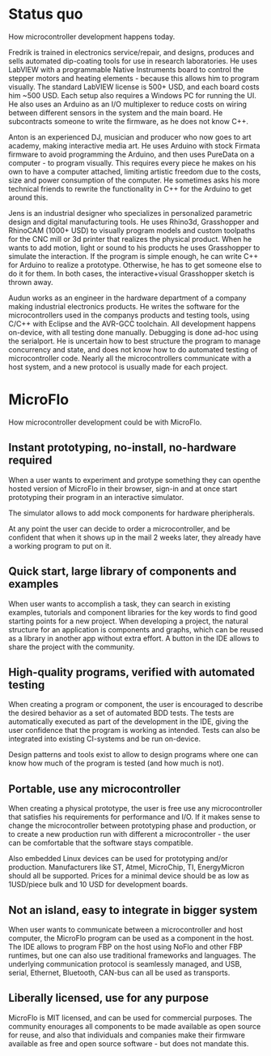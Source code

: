 Status quo
===========
How microcontroller development happens today.

Fredrik is trained in electronics service/repair, and designs, produces and sells
automated dip-coating tools for use in research laboratories.
He uses LabVIEW with a programmable Native Instruments board to control the stepper motors
and heating elements - because this allows him to program visually.
The standard LabVIEW license is 500+ USD, and each board costs him ~500 USD.
Each setup also requires a Windows PC for running the UI.
He also uses an Arduino as an I/O multiplexer to reduce costs on
wiring between different sensors in the system and the main board.
He subcontracts someone to write the firmware, as he does not know C++.

Anton is an experienced DJ, musician and producer who now goes to art academy,
making interactive media art.
He uses Arduino with stock Firmata firmware to avoid programming the Arduino,
and then uses PureData on a computer - to program visually.
This requires every piece he makes on his own to have a computer attached,
limiting artistic freedom due to the costs, size and power consumption of the computer.
He sometimes asks his more technical friends to rewrite the functionality in C++ for the
Arduino to get around this.

Jens is an industrial designer who specializes in personalized parametric design and
digital manufacturing tools.
He uses Rhino3d, Grasshopper and RhinoCAM (1000+ USD) to visually program models and
custom toolpaths for the CNC mill or 3d printer that realizes the physical product.
When he wants to add motion, light or sound to his products he uses Grasshopper
to simulate the interaction.
If the program is simple enough, he can write C++ for Arduino to realize a prototype.
Otherwise, he has to get someone else to do it for them.
In both cases, the interactive+visual Grasshopper sketch is thrown away.

Audun works as an engineer in the hardware department of a company making industrial electronics products.
He writes the software for the microcontrollers used in the companys products and testing tools,
using C/C++ with Eclipse and the AVR-GCC toolchain.
All development happens on-device, with all testing done manually.
Debugging is done ad-hoc using the serialport.
He is uncertain how to best structure the program to manage concurrency and state,
and does not know how to do automated testing of microcontroller code.
Nearly all the microcontrollers communicate with a host system,
and a new protocol is usually made for each project.


MicroFlo
==========
How microcontroller development could be with MicroFlo.


Instant prototyping, no-install, no-hardware required
--------------------------------------
When a user wants to experiment and protype something
they can openthe hosted version of MicroFlo in their browser,
sign-in and at once start prototyping their program in
an interactive simulator.

The simulator allows to add mock components for hardware pheripherals.

At any point the user can decide to order a microcontroller,
and be confident that when it shows up in the mail 2 weeks later,
they already have a working program to put on it.

Quick start, large library of components and examples
------------------------------------------
When user wants to accomplish a task, they can search in existing
examples, tutorials and component libraries for the key words to
find good starting points for a new project.
When developing a project, the natural structure for an application is
components and graphs, which can be reused as a library in another app
without extra effort. A button in the IDE allows to share the project with the community.

High-quality programs, verified with automated testing
-------------------------------------------
When creating a program or component, the user is encouraged to describe
the desired behavior as a set of automated BDD tests. The tests are
automatically executed as part of the development in the IDE, giving
the user confidence that the program is working as intended.
Tests can also be integrated into existing CI-systems and be run on-device.

Design patterns and tools exist to allow to design programs where
one can know how much of the program is tested (and how much is not).

Portable, use any microcontroller
------------------------
When creating a physical prototype, the user is free use any
microcontroller that satisfies his requirements for performance and I/O.
If it makes sense to change the microcontroller between prototyping phase
and production, or to create a new production run with different a microcontroller - the
user can be comfortable that the software stays compatible.

Also embedded Linux devices can be used for prototyping and/or production.
Manufacturers like ST, Atmel, MicroChip, TI, EnergyMicron should all be supported.
Prices for a minimal device should be as low as 1USD/piece bulk and 10 USD for development boards.

Not an island, easy to integrate in bigger system
--------------------------------------------
When user wants to communicate between a microcontroller and host computer,
the MicroFlo program can be used as a component in the host. The IDE allows to program
FBP on the host using NoFlo and other FBP runtimes, but one can also use traditional
frameworks and languages. The underlying communication protocol is seamlessly managed,
and USB, serial, Ethernet, Bluetooth, CAN-bus can all be used as transports.

Liberally licensed, use for any purpose
----------------------------------------
MicroFlo is MIT licensed, and can be used for commercial purposes.
The community enourages all components to be made available as open source for reuse,
and also that individuals and companies make their firmware available as free and open source
software - but does not mandate this.
